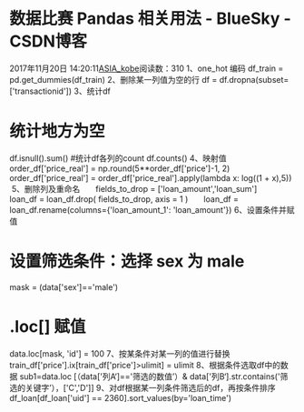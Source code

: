 # 数据比赛 Pandas 相关用法 - BlueSky - CSDN博客
2017年11月20日 14:20:11[ASIA_kobe](https://me.csdn.net/ASIA_kobe)阅读数：310
1、one_hot 编码
df_train = pd.get_dummies(df_train)
2、删除某一列值为空的行
df = df.dropna(subset=['transactionid'])
3、统计df
# 统计地方为空
df.isnull().sum()
#统计df各列的count
df.counts()
4、映射值
order_df['price_real'] = np.round(5**order_df['price']-1, 2)
order_df['price_real'] = order_df['price_real'].apply(lambda x: log((1 + x),5))
 5、删除列及重命名
      fields_to_drop = ['loan_amount','loan_sum']
      loan_df = loan_df.drop( fields_to_drop, axis = 1 )
      loan_df = loan_df.rename(columns={'loan_amount_1': 'loan_amount'})
6、设置条件并赋值
# 设置筛选条件：选择 sex 为 male 
mask = (data['sex']=='male')
# .loc[] 赋值
data.loc[mask, 'id'] = 100
7、按某条件对某一列的值进行替换
train_df['price'].ix[train_df['price']>ulimit] = ulimit
8、根据条件选取df中的数据
sub1=data.loc [（data['列A‘]=='筛选的数值’）& data['列B‘].str.contains('筛选的关键字’），['C','D']]
9、对df根据某一列条件筛选后的df，再按条件排序
df_loan[df_loan['uid'] == 2360].sort_values(by='loan_time')
